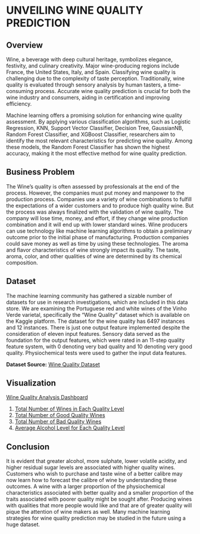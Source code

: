 # UNVEILING WINE QUALITY PREDICTION
## Overview
Wine, a beverage with deep cultural heritage, symbolizes elegance, festivity, and culinary creativity. Major wine-producing regions include France, the United States, Italy, and Spain. Classifying wine quality is challenging due to the complexity of taste perception. Traditionally, wine quality is evaluated through sensory analysis by human tasters, a time-consuming process. Accurate wine quality prediction is crucial for both the wine industry and consumers, aiding in certification and improving efficiency.

Machine learning offers a promising solution for enhancing wine quality assessment. By applying various classification algorithms, such as Logistic Regression, KNN, Support Vector Classifier, Decision Tree, GaussianNB, Random Forest Classifier, and XGBoost Classifier, researchers aim to identify the most relevant characteristics for predicting wine quality. Among these models, the Random Forest Classifier has shown the highest accuracy, making it the most effective method for wine quality prediction.
## Business Problem
The Wine’s quality is often assessed by
professionals at the end of the process. However, the companies must put money and
manpower to the production process. Companies use a variety of wine combinations to fulfill
the expectations of a wider customers and to produce high quality wine. But the process was
always finalized with the validation of wine quality. The company will lose time, money, and
effort, if they change wine production combination and it will end up with lower standard wines.
Wine producers can use technology like machine learning algorithms to obtain a preliminary
outcome prior to the initial phase of manufacturing. Production companies could save money
as well as time by using these technologies. The aroma and flavor characteristics of wine
strongly impact its quality. The taste, aroma, color, and other qualities of wine are determined
by its chemical composition.
## Dataset
The machine learning community has gathered a sizable number of datasets for use in
research investigations, which are included in this data store. We are examining the Portuguese
red and white wines of the Vinho Verde varietal, specifically the “Wine Quality” dataset which
is available on the Kaggle platform. The dataset for the wine quality has 6497 instances and 12
instances. There is just one output feature implemented despite the consideration of eleven
input features. Sensory data served as the foundation for the output features, which were rated
in an 11-step quality feature system, with 0 denoting very bad quality and 10 denoting very good
quality. Physiochemical tests were used to gather the input data features.

**Dataset Source:** [Wine Quality Dataset](https://www.kaggle.com/datasets/rajyellow46/wine-quality)
## Visualization
[Wine Quality Analysis Dashboard](https://public.tableau.com/views/WineQualityAnalysis_17168320808650/WineQualityAnalysis?:language=en-US&:sid=&:redirect=auth&:display_count=n&:origin=viz_share_link)
1. [Total Number of Wines in Each Quality Level](https://public.tableau.com/views/WineQualityAnalysis_17168320808650/TotalWine?:language=en-US&:sid=&:redirect=auth&:display_count=n&:origin=viz_share_link)
2. [Total Number of Good Quality Wines](https://public.tableau.com/views/WineQualityAnalysis_17168320808650/Goodwines?:language=en-US&:sid=&:redirect=auth&:display_count=n&:origin=viz_share_link)
3. [Total Number of Bad Quality Wines](https://public.tableau.com/views/WineQualityAnalysis_17168320808650/Badwines?:language=en-US&:sid=&:redirect=auth&:display_count=n&:origin=viz_share_link)
4. [Average Alcohol Level for Each Quality Level](https://public.tableau.com/views/WineQualityAnalysis_17168320808650/Avg_Alchohol?:language=en-US&:sid=&:redirect=auth&:display_count=n&:origin=viz_share_link)
## Conclusion
It is evident that greater alcohol, more sulphate, lower volatile acidity, and higher
residual sugar levels are associated with higher quality wines. Customers who wish to purchase
and taste wine of a better calibre may now learn how to forecast the calibre of wine by
understanding these outcomes. A wine with a larger proportion of the physiochemical
characteristics associated with better quality and a smaller proportion of the traits associated
with poorer quality might be sought after. Producing wines with qualities that more people would
like and that are of greater quality will pique the attention of wine makers as well. Many machine
learning strategies for wine quality prediction may be studied in the future using a huge dataset.


